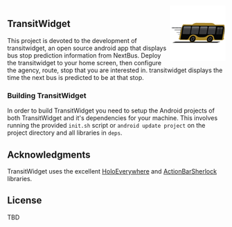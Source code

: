 <img src="https://github.com/justjohn/transitwidget/raw/master/artwork/transit.png" align="right" width="128" height="128" />

## TransitWidget

This project is devoted to the development of transitwidget, an open source android app that displays bus stop prediction information from NextBus. Deploy the transitwidget to your home screen, then configure the agency, route, stop that you are interested in. transitwidget displays the time the next bus is predicted to be at that stop.

### Building TransitWidget

In order to build TransitWidget you need to setup the Android projects of both TransitWidget and it's dependencies for your machine. This involves running the provided `init.sh` script or `android update project` on the project directory and all libraries in `deps`.

## Acknowledgments

TransitWidget uses the excellent [HoloEverywhere](https://github.com/ChristopheVersieux/HoloEverywhere) and [ActionBarSherlock](http://actionbarsherlock.com/) libraries.

## License

TBD